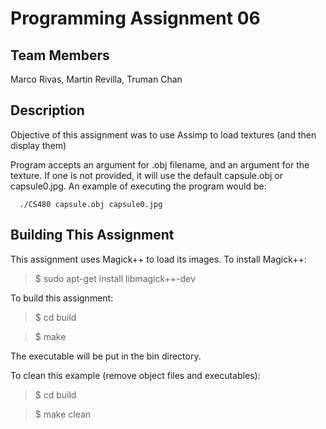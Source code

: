 Programming Assignment 06
=========================
Team Members
------------
Marco Rivas, Martin Revilla, Truman Chan

Description
-----------
Objective of this assignment was to use Assimp to load textures (and then display them)

Program accepts an argument for .obj filename, and an argument for the texture. If one is not provided, it will use the default capsule.obj or capsule0.jpg. An example of executing the program would be:

      ./CS480 capsule.obj capsule0.jpg


Building This Assignment
---------------------

This assignment uses Magick++ to load its images. To install Magick++:
>$ sudo apt-get install libmagick++-dev

To build this assignment:

>$ cd build

>$ make

The executable will be put in the bin directory.

To clean this example (remove object files and executables):

>$ cd build

>$ make clean

